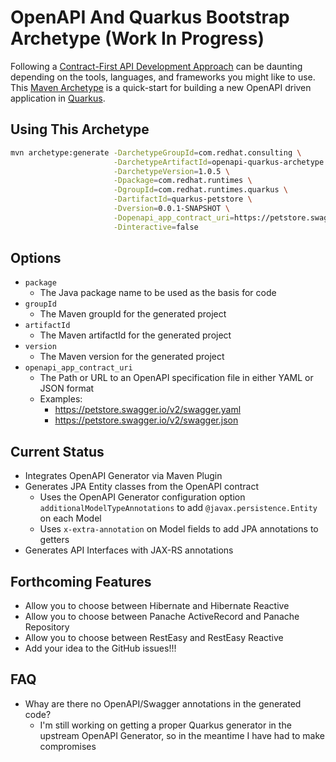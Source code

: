 # OpenAPI And Quarkus Bootstrap Archetype (Work In Progress)

Following a [Contract-First API Development Approach](https://bit.ly/contract-first-api)
can be daunting depending on the tools, languages, and frameworks you might like to use.
This [Maven Archetype](https://maven.apache.org/guides/introduction/introduction-to-archetypes.html)
is a quick-start for building a new OpenAPI driven application in [Quarkus](https://quarkus.io/).

## Using This Archetype

```bash
mvn archetype:generate -DarchetypeGroupId=com.redhat.consulting \
                       -DarchetypeArtifactId=openapi-quarkus-archetype \
                       -DarchetypeVersion=1.0.5 \
                       -Dpackage=com.redhat.runtimes \
                       -DgroupId=com.redhat.runtimes.quarkus \
                       -DartifactId=quarkus-petstore \
                       -Dversion=0.0.1-SNAPSHOT \
                       -Dopenapi_app_contract_uri=https://petstore.swagger.io/v2/swagger.yaml \
                       -Dinteractive=false
```

## Options

* `package`
  * The Java package name to be used as the basis for code
* `groupId`
  * The Maven groupId for the generated project
* `artifactId`
  * The Maven artifactId for the generated project
* `version`
  * The Maven version for the generated project
* `openapi_app_contract_uri`
  * The Path or URL to an OpenAPI specification file in either YAML or JSON format
  * Examples:
    * https://petstore.swagger.io/v2/swagger.yaml
    * https://petstore.swagger.io/v2/swagger.json

## Current Status

- Integrates OpenAPI Generator via Maven Plugin
- Generates JPA Entity classes from the OpenAPI contract
  - Uses the OpenAPI Generator configuration option `additionalModelTypeAnnotations` to add `@javax.persistence.Entity` on each Model
  - Uses `x-extra-annotation` on Model fields to add JPA annotations to getters
- Generates API Interfaces with JAX-RS annotations

## Forthcoming Features

- Allow you to choose between Hibernate and Hibernate Reactive
- Allow you to choose between Panache ActiveRecord and Panache Repository
- Allow you to choose between RestEasy and RestEasy Reactive
- Add your idea to the GitHub issues!!!

## FAQ

- Whay are there no OpenAPI/Swagger annotations in the generated code?
  - I'm still working on getting a proper Quarkus generator in the upstream OpenAPI Generator, so in the meantime I have had to make compromises
